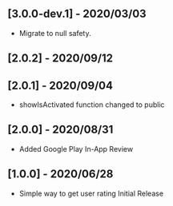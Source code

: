 ## [3.0.0-dev.1] - 2020/03/03

* Migrate to null safety.

## [2.0.2] - 2020/09/12
## [2.0.1] - 2020/09/04

* showIsActivated function changed to public

## [2.0.0] - 2020/08/31

* Added Google Play In-App Review

## [1.0.0] - 2020/06/28

* Simple way to get user rating Initial Release

